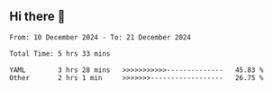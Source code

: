 ## Hi there 👋

<!-- TECHNOLOGIES:START -->
<!-- TECHNOLOGIES:END -->

<!--START_SECTION:waka-->

```txt
From: 10 December 2024 - To: 21 December 2024

Total Time: 5 hrs 33 mins

YAML        3 hrs 28 mins   >>>>>>>>>>>--------------   45.83 %
Other       2 hrs 1 min     >>>>>>>------------------   26.75 %
```

<!--END_SECTION:waka-->

